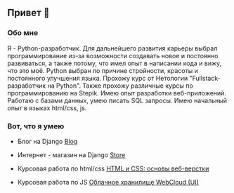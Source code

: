 ## Привет 👋

### Обо мне

Я - Python-разработчик. Для дальнейшего развития карьеры выбрал программирование из-за возможности создавать новое и постоянно развиваться, а также потому, что имел опыт в написании кода и вижу, что это моё.
Python выбран по причине стройности, красоты и постоянного улучшения языка. Прохожу курс от Нетологии "Fullstack-разработчик на Python". Также прохожу различные курсы по программированию на Stepik. Имею опыт разработки веб-приложений. Работаю с базами данных, умею писать SQL запросы.
Имею начальный опыт в языках html/css, js.

### Вот, что я умею
+ Блог на Django [Blog](https://github.com/Ildar2805/blog-django)

+ Интернет - магазин на Django [Store](https://github.com/Ildar2805/store-django)

+ Курсовая работа по html/css [HTML и CSS: основы веб-верстки](https://github.com/Ildar2805/Course_work---html-css)

+ Курсовая работа по JS [Облачное хранилище WebCloud (UI)](https://github.com/Ildar2805/js-diplom)
